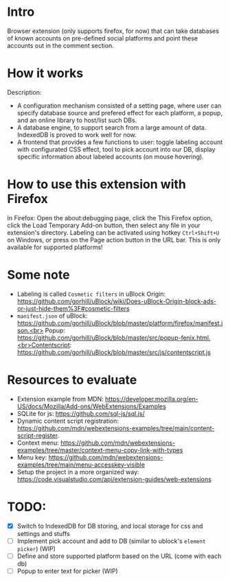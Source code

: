 

# Intro
Browser extension (only supports firefox, for now) that can take databases of known accounts on pre-defined social platforms and point these accounts out in the comment section.

# How it works
Description:
- A configuration mechanism consisted of a setting page, where user can specify database source and prefered effect for each platform, a popup, and an online library to host/list such DBs.
- A database engine, to support search from a large amount of data. IndexedDB is proved to work well for now.
- A frontend that provides a few functions to user: toggle labeling account with configurated CSS effect, tool to pick account into our DB, display specific information about labeled accounts (on mouse hovering).


# How to use this extension with Firefox
In Firefox: Open the about:debugging page, click the This Firefox option, click the Load Temporary Add-on button, then select any file in your extension's directory.
Labeling can be activated using hotkey `Ctrl+Shift+U` on Windows, or press on the Page action button in the URL bar. This is only available for supported platforms!

# Some note
- Labeling is called `Cosmetic filters` in uBlock Origin: https://github.com/gorhill/uBlock/wiki/Does-uBlock-Origin-block-ads-or-just-hide-them%3F#cosmetic-filters
- `manifest.json` of uBlock: https://github.com/gorhill/uBlock/blob/master/platform/firefox/manifest.json.<br> 
Popup: https://github.com/gorhill/uBlock/blob/master/src/popup-fenix.html.<br>Contentscript: https://github.com/gorhill/uBlock/blob/master/src/js/contentscript.js


# Resources to evaluate
- Extension example from MDN: https://developer.mozilla.org/en-US/docs/Mozilla/Add-ons/WebExtensions/Examples
- SQLite for js: https://github.com/sql-js/sql.js/
- Dynamic content script registration: https://github.com/mdn/webextensions-examples/tree/main/content-script-register. 
- Context menu: https://github.com/mdn/webextensions-examples/tree/master/context-menu-copy-link-with-types
- Menu key: https://github.com/mdn/webextensions-examples/tree/main/menu-accesskey-visible
- Setup the project in a more organized way: https://code.visualstudio.com/api/extension-guides/web-extensions

# TODO:
- [x] Switch to IndexedDB for DB storing, and local storage for css and settings and stuffs
- [ ] Implement pick account and add to DB (similar to ublock's `element picker`) (WIP)
- [ ] Define and store supported platform based on the URL (come with each db)
- [ ] Popup to enter text for picker (WIP)